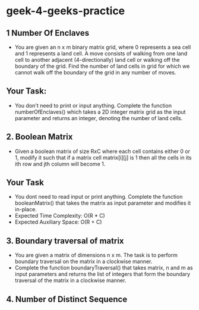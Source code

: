 # geek-4-geeks-practice
##  1 Number Of Enclaves
- You are given an n x m binary matrix grid, where 0 represents a sea cell and 1 represents a land cell.
A move consists of walking from one land cell to another adjacent (4-directionally) land cell or walking off the boundary of the grid.
Find the number of land cells in grid for which we cannot walk off the boundary of the grid in any number of moves.
## Your Task:
- You don't need to print or input anything. Complete the function numberOfEnclaves() which takes a 2D integer matrix grid as the input parameter and returns an integer, denoting the number of land cells.
## 2. Boolean Matrix
- Given a boolean matrix of size RxC where each cell contains either 0 or 1, modify it such that if a matrix cell matrix[i][j] is 1 then all the cells in its ith row and jth column will become 1.
## Your Task
- You dont need to read input or print anything. Complete the function booleanMatrix() that takes the matrix as input parameter and modifies it in-place.
- Expected Time Complexity: O(R * C)
- Expected Auxiliary Space: O(R + C) 
## 3. Boundary traversal of matrix 
- You are given a matrix of dimensions n x m. The task is to perform boundary traversal on the matrix in a clockwise manner.
- Complete the function boundaryTraversal() that takes matrix, n and m as input parameters and returns the list of integers that form the boundary traversal of the matrix in a clockwise manner.
## 4. Number of Distinct Sequence
